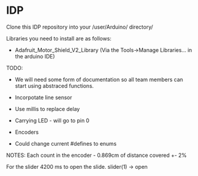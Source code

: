 # IDP
Clone this IDP repository into your /user/Arduino/ directory/

Libraries you need to install are as follows:
* Adafruit_Motor_Shield_V2_Library (Via the Tools->Manage Libraries...  in the arduino IDE)

TODO:
* We will need some form of documentation so all team members can start using abstraced functions.

* Incorpotate line sensor
* Use millis to replace delay
* Carrying LED - will go to pin 0
* Encoders
* Could change current #defines to enums

NOTES:
Each count in the encoder - 0.869cm of distance covered +- 2%

For the slider 4200 ms to open the slide. slider(1) -> open
